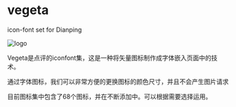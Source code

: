 # vegeta

icon-font set for Dianping

![logo](http://raw.github.com/supersheep/vegeta/master/vegeta.png)

Vegeta是点评的iconfont集，这是一种将矢量图标制作成字体嵌入页面中的技术。

通过字体图标，我们可以非常方便的更换图标的颜色尺寸，并且不会产生图片请求

目前图标集中包含了68个图标，并在不断添加中。可以根据需要选择运用。
